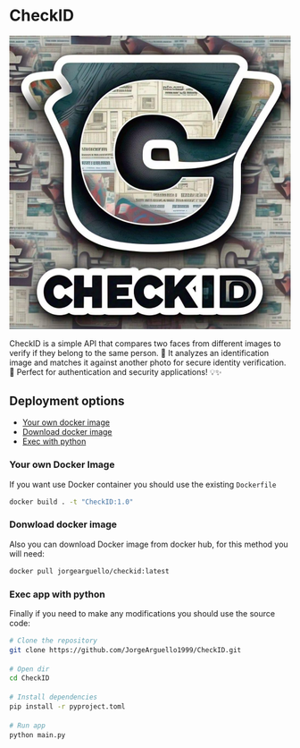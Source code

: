 # CheckID

![logo](checkid.jpeg)

CheckID is a simple API that compares two faces from different images to verify if they belong to the same person. 🚀 It analyzes an identification image and matches it against another photo for secure identity verification. 🔐 Perfect for authentication and security applications! 💡✨

## Deployment options

- [Your own docker image](#your-own-docker-image)
- [Download docker image](#donwload-docker-image)
- [Exec with python](#exec-app-with-python)

### Your own Docker Image 

If you want use Docker container you should use the existing `Dockerfile`
```bash
docker build . -t "CheckID:1.0" 
```

### Donwload docker image

Also you can download Docker image from docker hub, for this method you will need:
```bash
docker pull jorgearguello/checkid:latest 
```

### Exec app with python 

Finally if you need to make any modifications you should use the source code:
```bash
# Clone the repository
git clone https://github.com/JorgeArguello1999/CheckID.git

# Open dir
cd CheckID

# Install dependencies 
pip install -r pyproject.toml

# Run app
python main.py
```